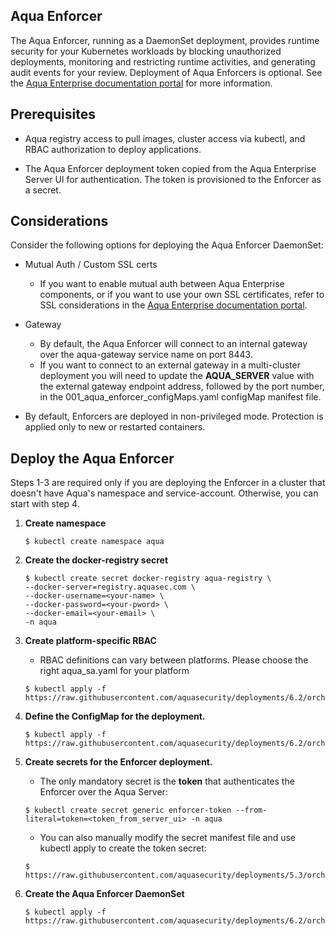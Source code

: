 ## Aqua Enforcer

The Aqua Enforcer, running as a DaemonSet deployment, provides runtime security for your Kubernetes workloads by blocking unauthorized deployments, monitoring and restricting runtime activities, and generating audit events for your review. Deployment of Aqua Enforcers is optional. See the [Aqua Enterprise documentation portal](https://docs.aquasec.com/v5.3/) for more information.

## Prerequisites

- Aqua registry access to pull images, cluster access via kubectl, and RBAC authorization to deploy applications.

- The Aqua Enforcer deployment token copied from the Aqua Enterprise Server UI for authentication. The token is provisioned to the Enforcer as a secret.

## Considerations

Consider the following options for deploying the Aqua Enforcer DaemonSet:

- Mutual Auth / Custom SSL certs

  - If you want to enable mutual auth between Aqua Enterprise components, or if you want to use your own SSL certificates, refer to SSL considerations in the [Aqua Enterprise documentation portal](https://docs.aquasec.com/v5.3/).

- Gateway
  - By default, the Aqua Enforcer will connect to an internal gateway over the aqua-gateway service name on port 8443.
  - If you want to connect to an external gateway in a multi-cluster deployment you will need to update the **AQUA_SERVER** value with the external gateway endpoint address, followed by the port number, in the 001_aqua_enforcer_configMaps.yaml configMap manifest file.

- By default, Enforcers are deployed in non-privileged mode. Protection is applied only to new or restarted containers.

## Deploy the Aqua Enforcer

Steps 1-3 are required only if you are deploying the Enforcer in a cluster that doesn't have Aqua's namespace and service-account. Otherwise, you can start with step 4.

1. **Create namespace**
   
   ```SHELL
   $ kubectl create namespace aqua
   ```
2. **Create the docker-registry secret**

   ```SHELL
   $ kubectl create secret docker-registry aqua-registry \
   --docker-server=registry.aquasec.com \
   --docker-username=<your-name> \
   --docker-password=<your-pword> \
   --docker-email=<your-email> \
   -n aqua
   ```

3. **Create platform-specific RBAC**

   * RBAC definitions can vary between platforms. Please choose the right aqua_sa.yaml for your platform

   ```SHELL
   $ kubectl apply -f https://raw.githubusercontent.com/aquasecurity/deployments/6.2/orchestrators/kubernetes/manifests/aqua_csp_002_RBAC/<<platform>>/aqua_sa.yaml
   ```

4. **Define the ConfigMap for the deployment.**

   ```SHELL
   $ kubectl apply -f https://raw.githubusercontent.com/aquasecurity/deployments/6.2/orchestrators/kubernetes/manifests/aqua_csp_009_enforcer/aqua_enforcer/001_aqua_enforcer_configMaps.yaml
   ```
   
5. **Create secrets for the Enforcer deployment.**

   * The only mandatory secret is the **token** that authenticates the Enforcer over the Aqua Server:

   ```SHELL
   $ kubectl create secret generic enforcer-token --from-literal=token=<token_from_server_ui> -n aqua
   ```

   * You can also manually modify the secret manifest file and use kubectl apply to create the token secret:
   ```SHELL
   $ https://raw.githubusercontent.com/aquasecurity/deployments/5.3/orchestrators/kubernetes/manifests/aqua_csp_009_enforcer/aqua_enforcer/002_aqua_enforcer_secrets.yaml
   ```

6. **Create the Aqua Enforcer DaemonSet**

   ```SHELL
   $ kubectl apply -f https://raw.githubusercontent.com/aquasecurity/deployments/6.2/orchestrators/kubernetes/manifests/aqua_csp_009_enforcer/aqua_enforcer/003_aqua_enforcer_daemonset.yaml
   ```
